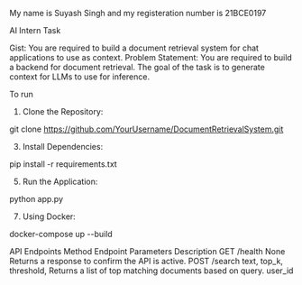 My name is Suyash Singh and my registeration number is 21BCE0197

AI Intern Task

Gist: You are required to build a document retrieval system for chat applications to use as context.
Problem Statement: You are required to build a backend for document retrieval. The goal of the task is
to generate context for LLMs to use for inference.

To run
1. Clone the Repository:

git clone https://github.com/YourUsername/DocumentRetrievalSystem.git

3. Install Dependencies:
   
pip install -r requirements.txt

5. Run the Application:
   
python app.py

7. Using Docker:
   
docker-compose up --build

API Endpoints
Method	    Endpoint	               Parameters	                                                     Description
GET	        /health	                   None	                                          Returns a response to confirm the API is active.
POST	      /search          	text, top_k, threshold,                                 Returns a list of top matching documents based on query.
                                      user_id	
